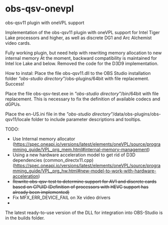 # obs-qsv-onevpl
obs-qsv11 plugin with oneVPL support

Implementation of the obs-qsv11 plugin with oneVPL support for Intel Tiger Lake processors and higher, as well as discrete DG1 and Arc Alchemist video cards.

Fully working plugin, but need help with rewriting memory allocation to new internal memory
At the moment, backward compatibility is maintained for Intel Ice Lake and below.
Removed the code for the D3D9 implementation.

How to instal:
Place the file obs-qsv11.dll to the OBS Studio installation folder *"obs-studio directory"*/obs-plugins/64bit with file replacement. Success!

Place the file obs-qsv-test.exe in *"obs-studio directory"*/bin/64bit with file replacement. This is necessary to fix the definition of available codecs and dGPUs.

Place the en-US.ini file in the *"obs-studio directory"*/data/obs-plugins/obs-qsv11/locale folder to include parameter descriptions and tooltips.

TODO:
- Use Internal memory allocator (https://spec.oneapi.io/versions/latest/elements/oneVPL/source/programming_guide/VPL_prg_mem.html#internal-memory-management)
- Using a new hardware acceleration model to get rid of D3D dependencies (common_directx11.cpp) (https://spec.oneapi.io/versions/latest/elements/oneVPL/source/programming_guide/VPL_prg_hw.html#new-model-to-work-with-hardware-acceleration)
- ~~Rewrite obs-qsv-test to determine support for AV1 and discrete cards based on CPUID (Definition of processors with HEVC support has already been implemented)~~
- Fix MFX_ERR_DEVICE_FAIL on Xe video drivers
- 
The latest ready-to-use version of the DLL for integration into OBS-Studio is in the builds folder.
